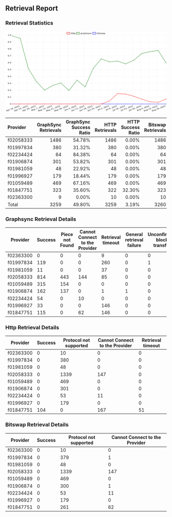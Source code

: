 ## Retrieval Report
### Retrieval Statistics
<img src="https://raw.githubusercontent.com/data-preservation-programs/filplus-checker-assets/main/filecoin-project/filecoin-plus-large-datasets/issues/1340/1692669342625.png"/>

| Provider  | GraphSync Retrievals | GraphSync Success Ratio | HTTP Retrievals | HTTP Success Ratio | Bitswap Retrievals | Bitswap Success Ratio |
| :-------- | -------------------: | ----------------------: | --------------: | -----------------: | -----------------: | --------------------: |
| f02058333 |                 1486 |                  54.78% |            1486 |              0.00% |               1486 |                 0.00% |
| f01997834 |                  380 |                  31.32% |             380 |              0.00% |                380 |                 0.00% |
| f02234424 |                   64 |                  84.38% |              64 |              0.00% |                 64 |                 0.00% |
| f01906874 |                  301 |                  53.82% |             301 |              0.00% |                301 |                 0.00% |
| f01981059 |                   48 |                  22.92% |              48 |              0.00% |                 48 |                 0.00% |
| f01996927 |                  179 |                  18.44% |             179 |              0.00% |                179 |                 0.00% |
| f01059489 |                  469 |                  67.16% |             469 |              0.00% |                469 |                 0.00% |
| f01847751 |                  323 |                  35.60% |             322 |             32.30% |                323 |                 0.00% |
| f02363300 |                    9 |                   0.00% |              10 |              0.00% |                 10 |                 0.00% |
| Total     |                 3259 |                  49.80% |            3259 |              3.19% |               3260 |                 0.00% |

### Graphsync Retrieval Details
| Provider  | Success | Piece not Found | Cannot Connect to the Provider | Retrieval timeout | General retrieval failure | Unconfirmed block transfer |
| --------- | ------- | --------------- | ------------------------------ | ----------------- | ------------------------- | -------------------------- |
| f02363300 | 0       | 0               | 0                              | 9                 | 0                         | 0                          |
| f01997834 | 119     | 0               | 0                              | 260               | 0                         | 1                          |
| f01981059 | 11      | 0               | 0                              | 37                | 0                         | 0                          |
| f02058333 | 814     | 443             | 144                            | 85                | 0                         | 0                          |
| f01059489 | 315     | 154             | 0                              | 0                 | 0                         | 0                          |
| f01906874 | 162     | 137             | 0                              | 1                 | 1                         | 0                          |
| f02234424 | 54      | 0               | 10                             | 0                 | 0                         | 0                          |
| f01996927 | 33      | 0               | 0                              | 146               | 0                         | 0                          |
| f01847751 | 115     | 0               | 62                             | 146               | 0                         | 0                          |

### Http Retrieval Details
| Provider  | Success | Protocol not supported | Cannot Connect to the Provider | Retrieval timeout |
| --------- | ------- | ---------------------- | ------------------------------ | ----------------- |
| f02363300 | 0       | 10                     | 0                              | 0                 |
| f01997834 | 0       | 380                    | 0                              | 0                 |
| f01981059 | 0       | 48                     | 0                              | 0                 |
| f02058333 | 0       | 1339                   | 147                            | 0                 |
| f01059489 | 0       | 469                    | 0                              | 0                 |
| f01906874 | 0       | 301                    | 0                              | 0                 |
| f02234424 | 0       | 53                     | 11                             | 0                 |
| f01996927 | 0       | 179                    | 0                              | 0                 |
| f01847751 | 104     | 0                      | 167                            | 51                |

### Bitswap Retrieval Details
| Provider  | Success | Protocol not supported | Cannot Connect to the Provider |
| --------- | ------- | ---------------------- | ------------------------------ |
| f02363300 | 0       | 10                     | 0                              |
| f01997834 | 0       | 379                    | 1                              |
| f01981059 | 0       | 48                     | 0                              |
| f02058333 | 0       | 1339                   | 147                            |
| f01059489 | 0       | 469                    | 0                              |
| f01906874 | 0       | 300                    | 1                              |
| f02234424 | 0       | 53                     | 11                             |
| f01996927 | 0       | 179                    | 0                              |
| f01847751 | 0       | 261                    | 62                             |
